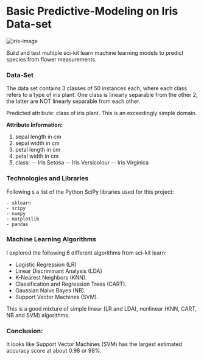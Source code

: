 # Basic Predictive-Modeling on Iris Data-set

![iris-image]("img/iris-species.png")

Build and test multiple sci-kit learn machine learning models to predict species from flower measurements.

### Data-Set
The data set contains 3 classes of 50 instances each, where each class refers to a type of iris plant. One class is linearly separable from the other 2; the latter are NOT linearly separable from each other. 

Predicted attribute: class of iris plant. 
This is an exceedingly simple domain.

**Attribute Information:**

1. sepal length in cm 
2. sepal width in cm 
3. petal length in cm 
4. petal width in cm 
5. class: 
-- Iris Setosa 
-- Iris Versicolour 
-- Iris Virginica

### Technologies and Libraries
Following s a list of the Python SciPy libraries used for this project:
```
- sklearn
- scipy
- numpy
- matplotlib
- pandas
```

### Machine Learning Algorithms
I explored the following 6 different algorithms from sci-kit learn:

- Logistic Regression (LR)
- Linear Discriminant Analysis (LDA)
- K-Nearest Neighbors (KNN).
- Classification and Regression Trees (CART).
- Gaussian Naive Bayes (NB).
- Support Vector Machines (SVM).

This is a good mixture of simple linear (LR and LDA), nonlinear (KNN, CART, NB and SVM) algorithms.

### Conclusion:
It looks like Support Vector Machines (SVM) has the largest estimated accuracy score at about 0.98 or 98%.

